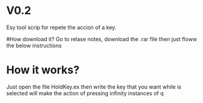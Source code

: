 # V0.2
Esy tool scrip for repete the accion of a key.

#How download it?
Go to relase notes, download the .rar file then just floww the below instructions

# How it works?
Just open the file HoldKey.ex then write the key that you want while is selected will make the action of pressing infinity instances of q






